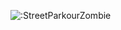 ![:StreetParkourZombie]([https://count.getloli.com/get/@:ndbiaw?theme=rule34](https://www.messenger.com/messenger_media/?attachment_id=1056133119599832&message_id=mid.%24gAA1EAtUdqMKZpMObLWTc35A9MzWw&thread_id=3733953653352642))
